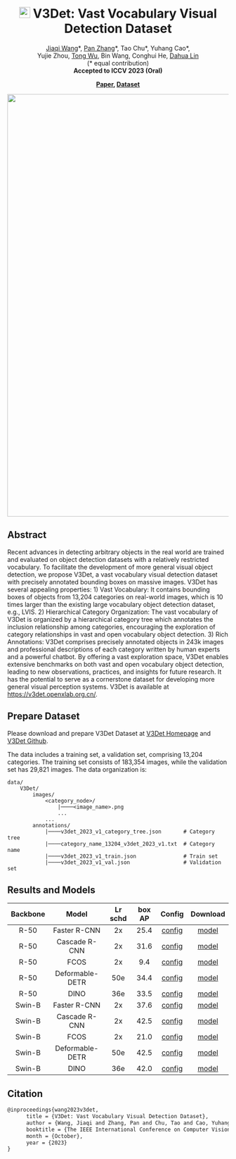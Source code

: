<p>
<div align="center">

# <img src="v3det_icon.jpg" height="25"> V3Det: Vast Vocabulary Visual Detection Dataset

<div>
    <a href='https://myownskyw7.github.io/' target='_blank'>Jiaqi Wang</a>*,
    <a href='https://panzhang0212.github.io/' target='_blank'>Pan Zhang</a>*,
    Tao Chu*,
    Yuhang Cao*, </br>
    Yujie Zhou,
    <a href='https://wutong16.github.io/' target='_blank'>Tong Wu</a>,
    Bin Wang,
    Conghui He,
    <a href='http://dahua.site/' target='_blank'>Dahua Lin</a></br>
    (* equal contribution)</br>
    <strong>Accepted to ICCV 2023 (Oral)</strong>
</div>
</p>
<p>
<div>
    <strong>
        <a href='https://arxiv.org/pdf/2304.03752.pdf' target='_blank'>Paper</a>,
        <a href='https://v3det.openxlab.org.cn/' target='_blank'>Dataset</a></br>
    </strong>
</div>
</div>
</p>

<div align=center>
    <img width=960 src="https://github.com/vbti-development/onedl-mmdetection/assets/17425982/9c216387-02be-46e6-b0f2-b856f80f6d84"/>
</div>

<!-- [ALGORITHM] -->

## Abstract

Recent advances in detecting arbitrary objects in the real world are trained and evaluated on object detection datasets with a relatively restricted vocabulary. To facilitate the development of more general visual object detection, we propose V3Det, a vast vocabulary visual detection dataset with precisely annotated bounding boxes on massive images. V3Det has several appealing properties: 1) Vast Vocabulary: It contains bounding boxes of objects from 13,204 categories on real-world images, which is 10 times larger than the existing large vocabulary object detection dataset, e.g., LVIS. 2) Hierarchical Category Organization: The vast vocabulary of V3Det is organized by a hierarchical category tree which annotates the inclusion relationship among categories, encouraging the exploration of category relationships in vast and open vocabulary object detection. 3) Rich Annotations: V3Det comprises precisely annotated objects in 243k images and professional descriptions of each category written by human experts and a powerful chatbot. By offering a vast exploration space, V3Det enables extensive benchmarks on both vast and open vocabulary object detection, leading to new observations, practices, and insights for future research. It has the potential to serve as a cornerstone dataset for developing more general visual perception systems. V3Det is available at https://v3det.openxlab.org.cn/.

## Prepare Dataset

Please download and prepare V3Det Dataset at [V3Det Homepage](https://v3det.openxlab.org.cn/) and [V3Det Github](https://github.com/V3Det/V3Det).

The data includes a training set, a validation set, comprising 13,204 categories. The training set consists of 183,354 images, while the validation set has 29,821 images. The data organization is:

```
data/
    V3Det/
        images/
            <category_node>/
                |────<image_name>.png
                ...
            ...
        annotations/
            |────v3det_2023_v1_category_tree.json       # Category tree
            |────category_name_13204_v3det_2023_v1.txt  # Category name
            |────v3det_2023_v1_train.json               # Train set
            |────v3det_2023_v1_val.json                 # Validation set
```

## Results and Models

| Backbone |      Model      | Lr schd | box AP |                                     Config                                     |                                                          Download                                                           |
| :------: | :-------------: | :-----: | :----: | :----------------------------------------------------------------------------: | :-------------------------------------------------------------------------------------------------------------------------: |
|   R-50   |  Faster R-CNN   |   2x    |  25.4  |       [config](./faster_rcnn_r50_fpn_8x4_sample1e-3_mstrain_v3det_2x.py)       |  [model](https://download.openxlab.org.cn/models/V3Det/V3Det/weight//faster_rcnn_r50_fpn_8x4_sample1e-3_mstrain_v3det_2x)   |
|   R-50   |  Cascade R-CNN  |   2x    |  31.6  |      [config](./cascade_rcnn_r50_fpn_8x4_sample1e-3_mstrain_v3det_2x.py)       |  [model](https://download.openxlab.org.cn/models/V3Det/V3Det/weight//cascade_rcnn_r50_fpn_8x4_sample1e-3_mstrain_v3det_2x)  |
|   R-50   |      FCOS       |   2x    |  9.4   |          [config](./fcos_r50_fpn_8x4_sample1e-3_mstrain_v3det_2x.py)           |      [model](https://download.openxlab.org.cn/models/V3Det/V3Det/weight//fcos_r50_fpn_8x4_sample1e-3_mstrain_v3det_2x)      |
|   R-50   | Deformable-DETR |   50e   |  34.4  |  [config](./deformable-detr-refine-twostage_r50_8xb4_sample1e-3_v3det_50e.py)  |                [model](https://download.openxlab.org.cn/models/V3Det/V3Det/weight/Deformable_DETR_V3Det_R50)                |
|   R-50   |      DINO       |   36e   |  33.5  |            [config](./dino-4scale_r50_8xb2_sample1e-3_v3det_36e.py)            |                     [model](https://download.openxlab.org.cn/models/V3Det/V3Det/weight/DINO_V3Det_R50)                      |
|  Swin-B  |  Faster R-CNN   |   2x    |  37.6  |      [config](./faster_rcnn_swinb_fpn_8x4_sample1e-3_mstrain_v3det_2x.py)      | [model](https://download.openxlab.org.cn/models/V3Det/V3Det/weight//faster_rcnn_swinb_fpn_8x4_sample1e-3_mstrain_v3det_2x)  |
|  Swin-B  |  Cascade R-CNN  |   2x    |  42.5  |     [config](./cascade_rcnn_swinb_fpn_8x4_sample1e-3_mstrain_v3det_2x.py)      | [model](https://download.openxlab.org.cn/models/V3Det/V3Det/weight//cascade_rcnn_swinb_fpn_8x4_sample1e-3_mstrain_v3det_2x) |
|  Swin-B  |      FCOS       |   2x    |  21.0  |         [config](./fcos_swinb_fpn_8x4_sample1e-3_mstrain_v3det_2x.py)          |     [model](https://download.openxlab.org.cn/models/V3Det/V3Det/weight//fcos_swinb_fpn_8x4_sample1e-3_mstrain_v3det_2x)     |
|  Swin-B  | Deformable-DETR |   50e   |  42.5  | [config](./deformable-detr-refine-twostage_swin_16xb2_sample1e-3_v3det_50e.py) |               [model](https://download.openxlab.org.cn/models/V3Det/V3Det/weight/Deformable_DETR_V3Det_SwinB)               |
|  Swin-B  |      DINO       |   36e   |  42.0  |           [config](./dino-4scale_swin_16xb1_sample1e-3_v3det_36e.py)           |                    [model](https://download.openxlab.org.cn/models/V3Det/V3Det/weight/DINO_V3Det_SwinB)                     |

## Citation

```latex
@inproceedings{wang2023v3det,
      title = {V3Det: Vast Vocabulary Visual Detection Dataset},
      author = {Wang, Jiaqi and Zhang, Pan and Chu, Tao and Cao, Yuhang and Zhou, Yujie and Wu, Tong and Wang, Bin and He, Conghui and Lin, Dahua},
      booktitle = {The IEEE International Conference on Computer Vision (ICCV)},
      month = {October},
      year = {2023}
}
```
